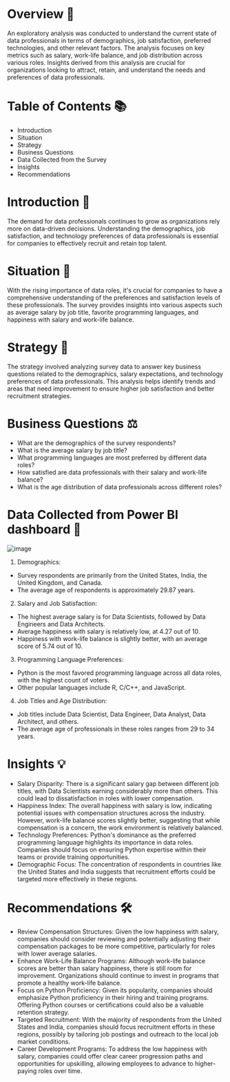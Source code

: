# Overview 📖

An exploratory analysis was conducted to understand the current state of data professionals in terms of demographics, job satisfaction, preferred technologies, and other relevant factors. The analysis focuses on key metrics such as salary, work-life balance, and job distribution across various roles. Insights derived from this analysis are crucial for organizations looking to attract, retain, and understand the needs and preferences of data professionals.

# Table of Contents 📚

- Introduction
- Situation
- Strategy
- Business Questions
- Data Collected from the Survey
- Insights
- Recommendations

# Introduction 📝

The demand for data professionals continues to grow as organizations rely more on data-driven decisions. Understanding the demographics, job satisfaction, and technology preferences of data professionals is essential for companies to effectively recruit and retain top talent.

# Situation 🔎

With the rising importance of data roles, it's crucial for companies to have a comprehensive understanding of the preferences and satisfaction levels of these professionals. The survey provides insights into various aspects such as average salary by job title, favorite programming languages, and happiness with salary and work-life balance.

# Strategy 🎯

The strategy involved analyzing survey data to answer key business questions related to the demographics, salary expectations, and technology preferences of data professionals. This analysis helps identify trends and areas that need improvement to ensure higher job satisfaction and better recruitment strategies.

# Business Questions ⚖️

- What are the demographics of the survey respondents?
- What is the average salary by job title?
- What programming languages are most preferred by different data roles?
- How satisfied are data professionals with their salary and work-life balance?
- What is the age distribution of data professionals across different roles?

# Data Collected from Power BI dashboard 📑

![image](https://github.com/user-attachments/assets/425d0d80-4786-4ff2-9c95-a9f8cf504626)

1) Demographics:

- Survey respondents are primarily from the United States, India, the United Kingdom, and Canada.
- The average age of respondents is approximately 29.87 years.

2) Salary and Job Satisfaction:

- The highest average salary is for Data Scientists, followed by Data Engineers and Data Architects.
- Average happiness with salary is relatively low, at 4.27 out of 10.
- Happiness with work-life balance is slightly better, with an average score of 5.74 out of 10.

3) Programming Language Preferences:

- Python is the most favored programming language across all data roles, with the highest count of voters.
- Other popular languages include R, C/C++, and JavaScript.

4) Job Titles and Age Distribution:

- Job titles include Data Scientist, Data Engineer, Data Analyst, Data Architect, and others.
- The average age of professionals in these roles ranges from 29 to 34 years.

# Insights 💡

- Salary Disparity: There is a significant salary gap between different job titles, with Data Scientists earning considerably more than others. This could lead to dissatisfaction in roles with lower compensation.
- Happiness Index: The overall happiness with salary is low, indicating potential issues with compensation structures across the industry. However, work-life balance scores slightly better, suggesting that while compensation is a concern, the work environment is relatively balanced.
- Technology Preferences: Python's dominance as the preferred programming language highlights its importance in data roles. Companies should focus on ensuring Python expertise within their teams or provide training opportunities.
- Demographic Focus: The concentration of respondents in countries like the United States and India suggests that recruitment efforts could be targeted more effectively in these regions.

# Recommendations 🛠️
- Review Compensation Structures: Given the low happiness with salary, companies should consider reviewing and potentially adjusting their compensation packages to be more competitive, particularly for roles with lower average salaries.
- Enhance Work-Life Balance Programs: Although work-life balance scores are better than salary happiness, there is still room for improvement. Organizations should continue to invest in programs that promote a healthy work-life balance.
- Focus on Python Proficiency: Given its popularity, companies should emphasize Python proficiency in their hiring and training programs. Offering Python courses or certifications could also be a valuable retention strategy.
- Targeted Recruitment: With the majority of respondents from the United States and India, companies should focus recruitment efforts in these regions, possibly by tailoring job postings and outreach to the local job market conditions.
- Career Development Programs: To address the low happiness with salary, companies could offer clear career progression paths and opportunities for upskilling, allowing employees to advance to higher-paying roles over time.
